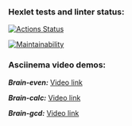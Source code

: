 ### Hexlet tests and linter status:
[![Actions Status](https://github.com/KotovMikhail/frontend-project-44/actions/workflows/hexlet-check.yml/badge.svg)](https://github.com/KotovMikhail/frontend-project-44/actions)

[![Maintainability](https://api.codeclimate.com/v1/badges/db3b4ee9ab1eafe2202b/maintainability)](https://codeclimate.com/github/KotovMikhail/frontend-project-44/maintainability)

### Asciinema video demos:

***Brain-even:***
[Video link](https://asciinema.org/a/DpmNCLmugW4UEv5edI6CWD9rM)

***Brain-calc:***
[Video link](https://asciinema.org/a/tCdJdpHtVcNj24bTtAiJXiDYA)

***Brain-gcd:***
[Video link](https://asciinema.org/a/ksmarzfQ8o4Ewqie496LWaB9G)